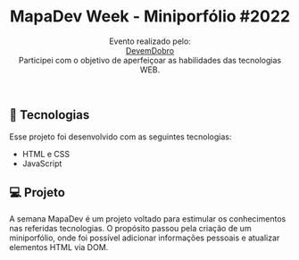 <h1 align="center"> MapaDev Week - Miniporfólio #2022 </h1>

<p align="center">
Evento realizado pelo: <br>
<a href="https://www.youtube.com/c/DevemDobro/videos"> DevemDobro </a>
<br>
Participei com o objetivo de aperfeiçoar as  habilidades das tecnologias WEB.
</p>

<br>

## 🚀 Tecnologias

Esse projeto foi desenvolvido com as seguintes tecnologias:

- HTML e CSS
- JavaScript

## 💻 Projeto

A semana MapaDev é um projeto voltado para estimular os conhecimentos nas referidas tecnologias. O propósito passou pela criação de um miniporfólio, onde foi possível adicionar informações pessoais e atualizar elementos HTML via DOM.
